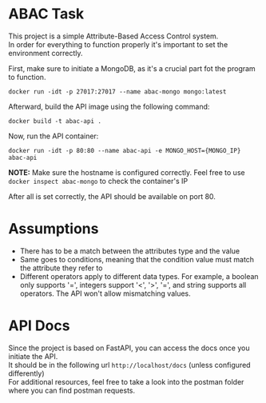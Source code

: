 # ABAC Task
This project is a simple Attribute-Based Access
Control system.\
In order for everything to function properly it's important to set the environment correctly.

First, make sure to initiate a MongoDB, as it's a crucial part fot the program to function.

```
docker run -idt -p 27017:27017 --name abac-mongo mongo:latest
```

Afterward, build the API image using the following command:
```
docker build -t abac-api .
```

Now, run the API container:
```
docker run -idt -p 80:80 --name abac-api -e MONGO_HOST={MONGO_IP} abac-api
```
**NOTE:**
Make sure the hostname is configured correctly. Feel free to use `docker inspect abac-mongo` to check the container's IP

After all is set correctly, the API should be available on port 80.
# Assumptions
* There has to be a match between the attributes type and the value
* Same goes to conditions, meaning that the condition value must match the attribute they refer to
* Different operators apply to different data types. For example, a boolean only supports '=', integers support
 '<', '>', '=', and string supports all operators. The API won't allow mismatching values.
 
# API Docs
Since the project is based on FastAPI, you can access the docs once you initiate the API.\
It should be in the following url `http://localhost/docs` (unless configured differently)\
For additional resources, feel free to take a look into the postman folder where you can find postman requests.